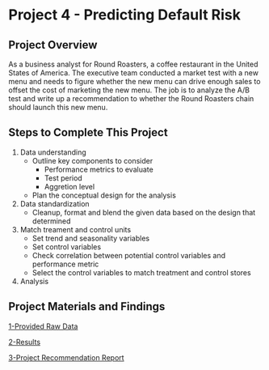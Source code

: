 # Project 4 - Predicting Default Risk

## Project Overview

As a business analyst for Round Roasters, a coffee restaurant in the United States of America. The executive team conducted a market test with a new menu and needs to figure whether the new menu can drive enough sales to offset the cost of marketing the new menu. The job is to analyze the A/B test and write up a recommendation to whether the Round Roasters chain should launch this new menu.

## Steps to Complete This Project

1. Data understanding
   * Outline key components to consider
     * Performance metrics to evaluate
     * Test period
     * Aggretion level
   * Plan the conceptual design for the analysis
2. Data standardization
    * Cleanup, format and blend the given data based on the design that determined
3. Match treament and control units
   * Set trend and seasonality variables
   * Set control variables
   * Check correlation between potential control variables and performance metric
   * Select the control variables to match treatment and control stores
4. Analysis

## Project Materials and Findings

[1-Provided Raw Data](https://github.com/canerakin111/Udacity_Predictive_Analysis/tree/master/Project4/data)

[2-Results](https://github.com/canerakin111/Udacity_Predictive_Analysis/tree/master/Project4/results)

[3-Project Recommendation Report](https://github.com/canerakin111/Udacity_Predictive_Analysis/blob/master/Project4/submission_ca.pdf)

